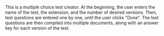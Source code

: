 This is a multiple choice test creator. At the beginning, the user enters the name of the test, the extension, and the
number of desired versions. Then, test questions are entered one by one, until the user clicks "Done". The test
questions are then compiled into multiple documents, along with an answer key for each version of the test.